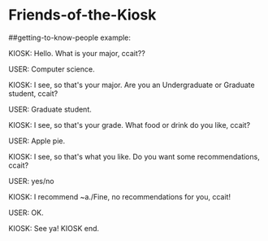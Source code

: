 # Friends-of-the-Kiosk
##getting-to-know-people example:


KIOSK: Hello. What is your major, ccait??

USER: Computer science.

KIOSK: I see, so that's your major. Are you an Undergraduate or Graduate student, ccait?  

USER: Graduate student. 

KIOSK: I see, so that's your grade. What food or drink do you like, ccait? 

USER: Apple pie.

KIOSK: I see, so that's what you like. Do you want some recommendations, ccait? 

USER: yes/no

KIOSK: I recommend ~a./Fine, no recommendations for you, ccait!

USER: OK.

KIOSK: See ya! 
KIOSK end.
